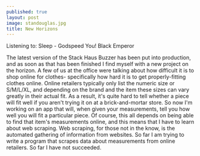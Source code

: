 ```yaml
---
published: true
layout: post
image: standouglas.jpg
title: New Horizons
---
```

Listening to: Sleep - Godspeed You! Black Emperor

The latest version of the Stack Haus Buzzer has been put into production, and as soon as that has been finished I find myself with a new project on the horizon. A few of us at the office were talking about how difficult it is to shop online for clothes- specifically how hard it is to get properly-fitting clothes online. Online retailers typically only list the numeric size or S/M/L/XL, and depending on the brand and the item these sizes can vary greatly in their actual fit. As a result, it's quite hard to tell whether a piece will fit well if you aren't trying it on at a brick-and-mortar store. So now I'm working on an app that will, when given your measurements, tell you how well you will fit a particular piece. Of course, this all depends on being able to find that item's measurements online, and this means that I have to learn about web scraping. Web scraping, for those not in the know, is the automated gathering of information from websites. So far I am trying to write a program that scrapes data about measurements from online retailers. So far I have not succeeded.

